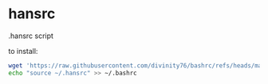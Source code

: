 # hansrc
.hansrc script

to install:

```bash
wget 'https://raw.githubusercontent.com/divinity76/bashrc/refs/heads/master/.hansrc' -O ~/.hansrc
echo "source ~/.hansrc" >> ~/.bashrc
```


